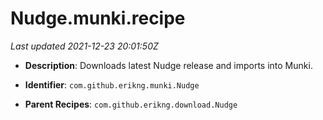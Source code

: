# Nudge.munki.recipe

_Last updated 2021-12-23 20:01:50Z_

- **Description**: Downloads latest Nudge release and imports into Munki.

- **Identifier**: `com.github.erikng.munki.Nudge`

- **Parent Recipes**: `com.github.erikng.download.Nudge`
